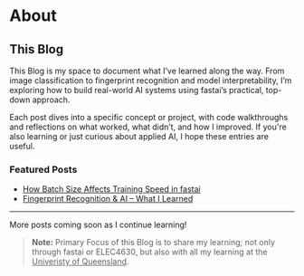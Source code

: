 # About

## This Blog
This Blog is my space to document what I’ve learned along the way. From image classification to fingerprint recognition and model interpretability, I’m exploring how to build real-world AI systems using fastai’s practical, top-down approach.

Each post dives into a specific concept or project, with code walkthroughs and reflections on what worked, what didn’t, and how I improved. If you're also learning or just curious about applied AI, I hope these entries are useful.

### Featured Posts

- [How Batch Size Affects Training Speed in fastai](_posts/2025-04-13-batch_size_fastai.md)
- [Fingerprint Recognition & AI – What I Learned](_posts/2025-04-14-fingerprint_fastai.md)

---

More posts coming soon as I continue learning!

> **Note:** Primary Focus of this Blog is to share my learning; not only through fastai or ELEC4630, but also with all my learning at the <ins>Univeristy of Queensland</ins>.
